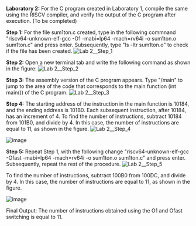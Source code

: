 **Laboratory 2:** For the C program created in Laboratory 1, compile the same using the RISCV compiler, and verify the output of the C program after execution.
(To be completed)

**Step 1:** For the file sum1ton.c created, type in the following commnand "riscv64-unknown-elf-gcc -O1 -mabi=lp64 -mach=rv64i -o sum1ton.o sum1ton.c" and press enter.
Subsequently, type "ls -ltr sum1ton.o" to check if the file has been created.
![Lab 2__Step_1](https://github.com/user-attachments/assets/b4bbf159-b1d6-4649-85ab-8ee0a0a750c9)

**Step 2:** Open a new terminal tab and write the following command as shown in the figure: 
![Lab 2__Step_2](https://github.com/user-attachments/assets/dc4fafbc-251d-4427-a7de-30b8a4117bb4)


**Step 3:** The assembly version of the C program appears. Type "/main" to jump to the area of the code that corresponds to the main function (int main()) of the C program.
![Lab 2__Step_3](https://github.com/user-attachments/assets/5431b935-a7dd-48bb-9d39-66f73be05c1a)

**Step 4:** The starting address of the instruction in the main function is 10184, and the ending address is 101B0. Each subsequent instruction, after 10184, has an increment of 4. To find the number of instructions, subtract 10184 from 101B0, and divide by 4. In this case, the number of instructions are equal to 11, as shown in the figure.
![Lab 2__Step_4](https://github.com/user-attachments/assets/44545716-936d-468d-a5e1-5bcc2840ae94)

![image](https://github.com/user-attachments/assets/664ea548-ca3b-4876-b9fd-f830a0db0ec2)


**Step 5:** Repeat Step 1, with the following change "riscv64-unknown-elf-gcc -Ofast -mabi=lp64 -mach=rv64i -o sum1ton.o sum1ton.c" and press enter. Subsequently, repeat the rest of the procedure.
![Lab 2__Step_5](https://github.com/user-attachments/assets/1055b581-d653-475f-b871-2308520957f8)

To find the number of instructions, subtract 100B0 from 100DC, and divide by 4. In this case, the number of instructions are equal to 11, as shown in the figure.

![image](https://github.com/user-attachments/assets/a5f5f964-0177-4782-954f-bfe48b2865c2)


Final Output: The number of instructions obtained using the O1 and Ofast switching is equal to 11.
